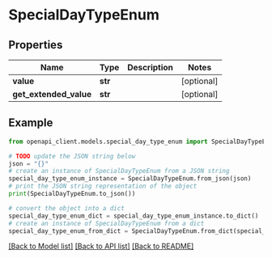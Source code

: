 # SpecialDayTypeEnum


## Properties

Name | Type | Description | Notes
------------ | ------------- | ------------- | -------------
**value** | **str** |  | [optional] 
**get_extended_value** | **str** |  | [optional] 

## Example

```python
from openapi_client.models.special_day_type_enum import SpecialDayTypeEnum

# TODO update the JSON string below
json = "{}"
# create an instance of SpecialDayTypeEnum from a JSON string
special_day_type_enum_instance = SpecialDayTypeEnum.from_json(json)
# print the JSON string representation of the object
print(SpecialDayTypeEnum.to_json())

# convert the object into a dict
special_day_type_enum_dict = special_day_type_enum_instance.to_dict()
# create an instance of SpecialDayTypeEnum from a dict
special_day_type_enum_from_dict = SpecialDayTypeEnum.from_dict(special_day_type_enum_dict)
```
[[Back to Model list]](../README.md#documentation-for-models) [[Back to API list]](../README.md#documentation-for-api-endpoints) [[Back to README]](../README.md)


